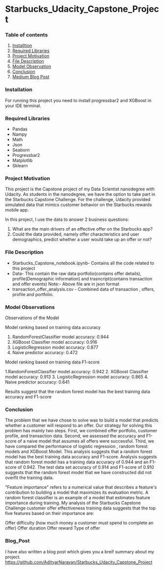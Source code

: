 # Starbucks_Udacity_Capstone_Project

### Table of contents
1. [Installtion](https://github.com/AdityarNarayan/Starbucks_Udacity_Capstone_Project#installation)
2. [Required Libraries](https://github.com/AdityarNarayan/Starbucks_Udacity_Capstone_Project#required-libraries)
3. [Project Motivation](https://github.com/AdityarNarayan/Starbucks_Udacity_Capstone_Project#project-motivation)
4. [File Description](https://github.com/AdityarNarayan/Starbucks_Udacity_Capstone_Project#file-description)
5. [Model Observation](https://github.com/AdityarNarayan/Starbucks_Udacity_Capstone_Project#model-observations)
6. [Conclusion](https://github.com/AdityarNarayan/Starbucks_Udacity_Capstone_Project#conclusion)
7. [Medium Blog Post](https://medium.com/@adityananda14/data-science-project-analysis-of-starbucks-promotional-offers-b20d895fed7e)
 
### Installation
For running this project you need to install progressbar2 and XGBoost in your IDE terminal.

### Required Libraries
* Pandas
* Nampy
* Math
* Json
* Seaborn
* Progressbar2
* Matplotlib
* Sklearn
### Project Motivation
This project is the Capstone project of my Data Scientist nanodegree with Udacity. As students in the nanodegree, we have the option to take part in the Starbucks Capstone Challenge. For the challenge, Udacity provided simulated data that mimics customer behavior on the Starbucks rewards mobile app.

In this project, I use the data to answer 2 business questions:

1.  What are the main drivers of an effective offer on the Starbucks app?
2.  Could the data provided, namely offer characteristics and user demographics, predict whether a user would take up an offer or not?

### File Description
* Starbucks_Capstone_notebook.ipynb- Contains all the code related to this project
* Data- This contain the raw data portfolio(contains offer details), profile(Demographic information) and trasncript(contains transaction and offer events)
Note:- Above file are in json format
* transaction_offer_analysis.csv - Combined data of transaction , offers, profile and portfolio.

### Model Observations
Observations of the Model

Model ranking based on training data accuracy

1. RandomForestClassifier model accuracy: 0.944
2. XGBoost Classifier model accuracy: 0.916
3. LogisticRegression model accuracy: 0.877
4. Naive predictor accuracy: 0.472

Model ranking based on training data F1-score

1.RandomForestClassifier model accuracy: 0.942
2. XGBoost Classifier model accuracy: 0.913
3. LogisticRegression model accuracy: 0.865
4. Naive predictor accuracy: 0.641

Results suggest that the random forest model has the best training data accuracy and F1-score

### Conclusion

The problem that we have chose to solve was to build a model that predicts whether a customer will respond to an offer. Our strategy for solving this problem has mainly two steps. First, we combined offer portfolio, customer profile, and transaction data. Second, we assessed the accuracy and F1-score of a naive model that assumes all offers were successful. Third, we have compared the performance of logistic regression , random forest models and XGBoost Model. This analysis suggests that a random forest model has the best training data accuracy and F1-score. Analysis suggests that random forest model has a training data accuracy of 0.944 and an F1-score of 0.942. The test data set accuracy of 0.914 and F1-score of 0.910 suggests that the random forest model that we have constructed did not overfit the training data.

"Feature importance" refers to a numerical value that describes a feature's contribution to building a model that maximizes its evaluation metric. A random forest classifier is an example of a model that estimates feature importance during training. My analysis of the Starbucks Capstone Challenge customer offer effectiveness training data suggests that the top five features based on their importance are:

Offer difficulty (how much money a customer must spend to complete an offer)
Offer duration
Offer reward
Type of offer

### Blog_Post

I have also written a blog post which gives you a breif summary about my project.
https://github.com/AdityarNarayan/Starbucks_Udacity_Capstone_Project
